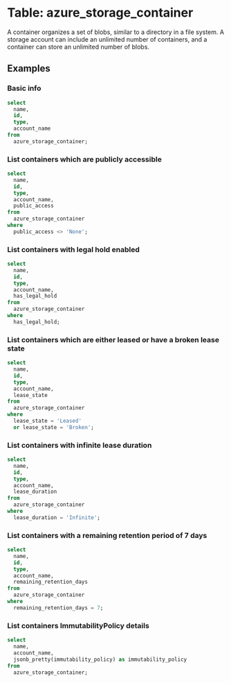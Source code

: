 # Table: azure_storage_container

A container organizes a set of blobs, similar to a directory in a file system. A storage account can include an unlimited number of containers, and a container can store an unlimited number of blobs.

## Examples

### Basic info

```sql
select
  name,
  id,
  type,
  account_name
from
  azure_storage_container;
```

### List containers which are publicly accessible

```sql
select
  name,
  id,
  type,
  account_name,
  public_access
from
  azure_storage_container
where
  public_access <> 'None';
```

### List containers with legal hold enabled

```sql
select
  name,
  id,
  type,
  account_name,
  has_legal_hold
from
  azure_storage_container
where
  has_legal_hold;
```

### List containers which are either leased or have a broken lease state

```sql
select
  name,
  id,
  type,
  account_name,
  lease_state
from
  azure_storage_container
where
  lease_state = 'Leased'
  or lease_state = 'Broken';
```

### List containers with infinite lease duration

```sql
select
  name,
  id,
  type,
  account_name,
  lease_duration
from
  azure_storage_container
where
  lease_duration = 'Infinite';
```

### List containers with a remaining retention period of 7 days

```sql
select
  name,
  id,
  type,
  account_name,
  remaining_retention_days
from
  azure_storage_container
where
  remaining_retention_days = 7;
```

### List containers ImmutabilityPolicy details

```sql
select
  name,
  account_name,
  jsonb_pretty(immutability_policy) as immutability_policy
from
  azure_storage_container;
```